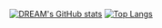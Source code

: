 [![DREAM's GitHub stats](https://github-readme-stats.vercel.app/api?username=kidsdream&theme=vue-dark&show_icons=true)](https://github.com/mo-ri-regen/github-readme-stats)
[![Top Langs](https://github-readme-stats.vercel.app/api/top-langs/?username=kidsdream&theme=vue-dark&show_icons=true&layout=compact)](https://github.com/mo-ri-regen/github-readme-stats)
